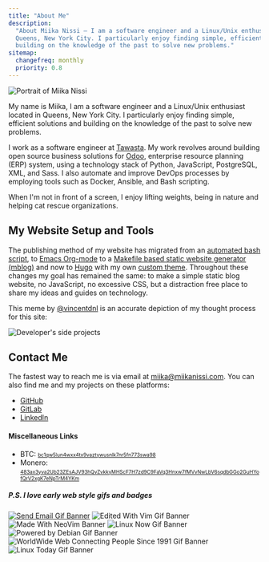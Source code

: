 ```yaml
---
title: "About Me"
description:
  "About Miika Nissi — I am a software engineer and a Linux/Unix enthusiast located in
  Queens, New York City. I particularly enjoy finding simple, efficient solutions and
  building on the knowledge of the past to solve new problems."
sitemap:
  changefreq: monthly
  priority: 0.8
---
```


![Portrait of Miika Nissi](/media/miika.jpg)

My name is Miika, I am a software engineer and a Linux/Unix enthusiast located in
Queens, New York City. I particularly enjoy finding simple, efficient solutions and
building on the knowledge of the past to solve new problems.

I work as a software engineer at [Tawasta](https://tawasta.fi/en/). My work revolves
around building open source business solutions for [Odoo](https://www.odoo.com/),
enterprise resource planning (ERP) system, using a technology stack of Python,
JavaScript, PostgreSQL, XML, and Sass. I also automate and improve DevOps processes by
employing tools such as Docker, Ansible, and Bash scripting.

When I'm not in front of a screen, I enjoy lifting weights, being in nature and helping
cat rescue organizations.

## My Website Setup and Tools

The publishing method of my website has migrated from an
[automated bash script](https://github.com/miikanissi/blogi), to
[Emacs Org-mode](http://localhost:1313/blog/website-with-emacs/) to a
[Makefile based static website generator (mblog)](https://github.com/miikanissi/mblog)
and now to [Hugo](https://github.com/miikanissi/miikanissi.com) with my own
[custom theme](https://github.com/miikanissi/debet-esse). Throughout these changes my
goal has remained the same: to make a simple static blog website, no JavaScript, no
excessive CSS, but a distraction free place to share my ideas and guides on technology.

This meme by [@vincentdnl](https://twitter.com/vincentdnl) is an accurate depiction of
my thought process for this site:

![Developer's side projects](/media/blog-meme.jpg)

## Contact Me

The fastest way to reach me is via email at
[miika@miikanissi.com](mailto:miika@miikanissi.com). You can also find me and my
projects on these platforms:

- [GitHub](https://github.com/miikanissi)
- [GitLab](https://gitlab.com/miikanissi)
- [LinkedIn](https://www.linkedin.com/in/miikanissi/)

#### Miscellaneous Links

- BTC:
  <font size="1">[bc1qw5lun4wxx4tx9vaztywusnlk7nr5fn773swa98](bitcoin:bc1qw5lun4wxx4tx9vaztywusnlk7nr5fn773swa98)</font>
- Monero:
  <font size="1">[483ax3yva2Ub23ZEsAJV93hQvZvkkyMHScF7H7zd9C9FaVq3Hnxw7fMVvNwLbV6sqdbGGo2GuHYofQrV2xgK7eNpTrM4YKm](monero:483ax3yva2Ub23ZEsAJV93hQvZvkkyMHScF7H7zd9C9FaVq3Hnxw7fMVvNwLbV6sqdbGGo2GuHYofQrV2xgK7eNpTrM4YKm)</font>

##### P.S. I love early web style gifs and badges

[![Send Email Gif Banner](/media/email-me.gif)](mailto:miika@miikanissi.com)
![Edited With Vim Gif Banner](/media/edited-with-vim.gif)
![Made With NeoVim Banner](/media/made-with-neovim.png)
![Linux Now Gif Banner](/media/linux-now.gif)
![Powered by Debian Gif Banner](/media/powered-by-debian.gif)
![WorldWide Web Connecting People Since 1991 Gif Banner](/media/www-connecting-since-1991.gif)
![Linux Today Gif Banner](/media/linux-today.gif)
